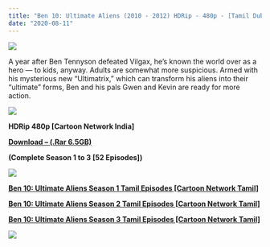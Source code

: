 ```yaml
---
title: "Ben 10: Ultimate Aliens (2010 - 2012) HDRip - 480p - [Tamil Dubbed] - x264 - 120MB/Ep. [Cartoon Network Tamil]"
date: "2020-08-11"
---
```


[![](https://1.bp.blogspot.com/-atfJI_yHI90/XxP2ZdBDOsI/AAAAAAAABDE/9hFIYiuj2oUehyAW-S4LUsZlT4SCwxG-QCLcBGAsYHQ/d/Ben{b8a364002d926d3aca32f3ec825ae7357d4ebac136c9e710ceab7780ff78f81a}2B10{b8a364002d926d3aca32f3ec825ae7357d4ebac136c9e710ceab7780ff78f81a}2BUltimate{b8a364002d926d3aca32f3ec825ae7357d4ebac136c9e710ceab7780ff78f81a}2BAliens.jpg)](https://1.bp.blogspot.com/-atfJI_yHI90/XxP2ZdBDOsI/AAAAAAAABDE/9hFIYiuj2oUehyAW-S4LUsZlT4SCwxG-QCLcBGAsYHQ/s1600/Ben{b8a364002d926d3aca32f3ec825ae7357d4ebac136c9e710ceab7780ff78f81a}2B10{b8a364002d926d3aca32f3ec825ae7357d4ebac136c9e710ceab7780ff78f81a}2BUltimate{b8a364002d926d3aca32f3ec825ae7357d4ebac136c9e710ceab7780ff78f81a}2BAliens.jpg)

A year after Ben Tennyson defeated Vilgax, he’s known the world over as a hero — to kids, anyway. Adults are somewhat more suspicious. Armed with his mysterious new “Ultimatrix,” which can transform his aliens into their “ultimate” forms, Ben and his pals Gwen and Kevin are ready for more action.

[![](https://1.bp.blogspot.com/-fai1ZuUwnbA/XIjy2aT4irI/AAAAAAAAANw/WFW0YRK47_8GLAt3pPBSzBk0GJA6Mk5fgCPcBGAYYCw/d/torrborder.gif)](https://1.bp.blogspot.com/-fai1ZuUwnbA/XIjy2aT4irI/AAAAAAAAANw/WFW0YRK47_8GLAt3pPBSzBk0GJA6Mk5fgCPcBGAYYCw/s500/torrborder.gif)

**HDRip 480p \[Cartoon Network India\]**

**[Download – (.Rar 6.5GB)](http://gestyy.com/ewugWH)**

**(Complete Season 1 to 3 \[52 Episodes\])**

[![](https://1.bp.blogspot.com/-fai1ZuUwnbA/XIjy2aT4irI/AAAAAAAAANw/WFW0YRK47_8GLAt3pPBSzBk0GJA6Mk5fgCPcBGAYYCw/d/torrborder.gif)](https://1.bp.blogspot.com/-fai1ZuUwnbA/XIjy2aT4irI/AAAAAAAAANw/WFW0YRK47_8GLAt3pPBSzBk0GJA6Mk5fgCPcBGAYYCw/s500/torrborder.gif)

[**Ben 10: Ultimate Aliens Season 1 Tamil Episodes \[Cartoon Network Tamil\]**](https://toonnetworktamil3.blogspot.com/2019/05/ben-10-ultimate-alien-season-1-tamil_3.html)

**[Ben 10: Ultimate Aliens Season 2 Tamil Episodes \[Cartoon Network Tamil\]](https://toonnetworktamil3.blogspot.com/2019/05/ben-10-ultimate-alien-season-2-tamil_88.html)**

**[Ben 10: Ultimate Aliens Season 3 Tamil Episodes \[Cartoon Network Tamil\]](https://toonnetworktamil3.blogspot.com/2019/05/ben-10-ultimate-alien-season-3-tamil_14.html)**

[![](https://1.bp.blogspot.com/-fai1ZuUwnbA/XIjy2aT4irI/AAAAAAAAANw/WFW0YRK47_8GLAt3pPBSzBk0GJA6Mk5fgCPcBGAYYCw/d/torrborder.gif)](https://1.bp.blogspot.com/-fai1ZuUwnbA/XIjy2aT4irI/AAAAAAAAANw/WFW0YRK47_8GLAt3pPBSzBk0GJA6Mk5fgCPcBGAYYCw/s500/torrborder.gif)
